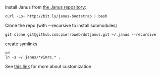 Install Janus from [the Janus repository][janus-repo]:

    curl -Lo- http://bit.ly/janus-bootstrap | bash

Clone the repo (with --recursive to install submodules)

    git clone git@github.com:pierroweb/dotjanus.git ~/.janus --recursive

create symlinks

    cd
    ln -s ~/.janus/*vimrc.* .

See [this link][customization] for more about customization


[janus-repo]: https://github.com/carlhuda/janus
[customization]: https://github.com/carlhuda/janus/wiki/Customization
